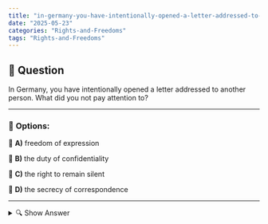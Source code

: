 ```yaml
---
title: "in-germany-you-have-intentionally-opened-a-letter-addressed-to-another-person-what-did-you-not-pay-a"
date: "2025-05-23"
categories: "Rights-and-Freedoms"
tags: "Rights-and-Freedoms"
---
```


## 📌 **Question**

In Germany, you have intentionally opened a letter addressed to another person. What did you not pay attention to?



---

### 📝 **Options:**

🔘 **A)** freedom of expression

🔘 **B)** the duty of confidentiality

🔘 **C)** the right to remain silent

🔘 **D)** the secrecy of correspondence

---

<details>
  <summary>🔍 Show Answer</summary>

  <p>
💡  <b>Correct Answer:</b>  d
  </p>
  <p>
    📖<b>Explanation:</b>
    
  </p>
</details>

